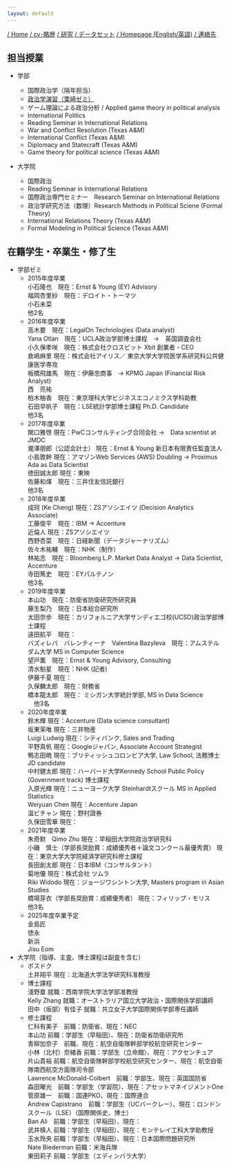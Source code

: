 ```yaml
---
layout: default
---
```


[/ Home](https://skurizaki.github.io/jpn/) [/ cv･略歴](./about.html) [/ 研究](./research.html) [/ データセット](./datasets.html) [/ Homepage (English/英語)](https://skurizaki.github.io/homepage/) [/ 連絡先](./contact.html)

## 担当授業
- 学部
  - 国際政治学（隔年担当）
  - [政治学演習（栗崎ゼミ）](./u-seminar-j.html)
  - ゲーム理論による政治分析 / Applied game theory in political analysis
  - International Politics
  - Reading Seminar in International Relations
  - War and Conflict Resolution (Texas A&M)
  - International Conflict (Texas A&M)
  - Diplomacy and Statecraft (Texas A&M)
  - Game theory for political science (Texas A&M)

- 大学院
  - 国際政治
  - Reading Seminar in International Relations
  - 国際政治専門セミナー　Research Seminar on International Relations
  - 政治学研究方法（数理）Research Methods in Political Sciene (Formal Theory)
  - International Relations Theory (Texas A&M)
  - Formal Modeling in Political Science (Texas A&M)

## 在籍学生・卒業生・修了生
- 学部ゼミ
  - 2015年度卒業 <br>
    小石隆也　現在：Ernst & Young (EY) Advisory <br>
    福岡杏里紗　現在：デロイト・トーマツ <br>
    小石未菜 <br>
    他2名 <br>
  - 2016年度卒業 <br>
    高木要　現在：LegalOn Technologies (Data analyst) <br>
    Yana Otlan　現在：UCLA政治学部博士課程　→　英国調査会社 <br>
    小久保孝咲　現在：株式会社クロスビット Xbit 創業者・CEO <br>
    倉嶋麻里 現在：株式会社アイリス／ 東京大学大学院医学系研究科公共健康医学専攻 <br>
    板橋飛雄馬　現在：伊藤忠商事　→ KPMG Japan (Financial Risk Analyst) <br>
    西　亮祐 <br>
    柏木柚香　現在：東京理科大学ビジネスエコノミクス学科助教 <br>
    石田早帆子　現在：LSE統計学部博士課程 Ph.D. Candidate <br>
    他3名 <br>
  - 2017年度卒業 <br>
    関口雅啓 現在：PwCコンサルティング合同会社 →　Data scientist at JMDC <br>
    瀧澤朋郎（公認会計士） 現在：Ernst & Young 新日本有限責任監査法人 <br>
    小島敦幹  現在：アマゾンWeb Services (AWS) Doubling → Proximus Ada as Data Scientist <br>
    徳田誠太郎 現在：東映 <br>
    佐藤和煇　現在：三井住友信託銀行 <br>
    他3名 <br>
  - 2018年度卒業 <br>
    成珂 (Ke Cheng)  現在：ZSアソシエイツ (Decision Analytics Associate) <br>
    工藤俊平　現在：IBM -> Accenture <br>
    近倫人  現在：ZSアソシエイツ <br>
    西野杏菜　現在：日経新聞（データジャーナリズム） <br>
    佐々木祐輔　現在：NHK（制作） <br>
    林祐志　現在：Bloomberg L.P. Market Data Analyst -> Data Scientist, Accenture <br>
    寺田篤史　現在：EYパルテノン <br>
    他3名 <br>
  - 2019年度卒業 <br>
    本山功　現在：防衛省防衛研究所研究員 <br>
    藤生梨乃　現在：日本総合研究所 <br>
    太田奈歩　現在：カリフォルニア大学サンディエゴ校(UCSD)政治学部博士課程 <br>
    遠田航平　現在： <br>
    バズィレバ　バレンティーナ　Valentina Bazyleva　現在：アムステルダム大学 MS in Computer Science <br>
    望戸薫　現在：Ernst & Young Advisory, Consulting <br>
    清水魁星　現在：NHK (記者) <br>
    伊藤千夏 現在： <br>
    久保麟太郎　現在：財務省 <br>
    橋本龍太郎　現在： ミシガン大学統計学部, MS in Data Science <br>
  　他3名 <br>
  - 2020年度卒業<br>
    鈴木輝  現在：Accenture (Data science consultant) <br>
    坂東茉唯  現在：三井物産 <br>
    Luigi Ludwig  現在：シティバンク, Sales and Trading <br>
    平野真帆  現在：Googleジャパン, Associate Account Strategist <br>
    鴨志田暁  現在：ブリティッシュコロンビア大学, Law School, 法務博士JD candidate <br>
    中村健太郎  現在：ハーバード大学Kennedy School Public Policy (Government track) 博士課程 <br>
    入原光輝  現在：ニューヨーク大学 Steinhardtスクール MS in Applied Statistics <br>
    Weiyuan Chen  現在：Accenture Japan <br>
    温ビチャン  現在：野村證券 <br>
    久保田雪華  現在： <br>
  - 2021年度卒業 <br>
    朱奇默　Qimo Zhu  現在：早稲田大学院政治学研究科 <br>
    小磯　慎士（学部長奨励賞：成績優秀者＋論文コンクール最優秀賞）  現在：東京大学大学院経済学研究科修士課程 <br>
    長田創太郎  現在：日本IBM（コンサルタント） <br>
    菊地優  現在：株式会社 ツムラ <br>
    Riki Widodo  現在：ジョージワシントン大学, Masters program in Asian Studies <br>
    橋場芽衣（学部長奨励賞：成績優秀者）  現在：フィリップ・モリス <br>
    他3名 <br>
  - 2025年度卒業予定 <br>
    金島匠 <br>
    徳永 <br>
    新浜 <br>
    Jisu Eom <br>
- 大学院（指導、主査、博士課程は副査を含む）
  - ポスドク <br>
    土井翔平  現在：北海道大学法学研究科准教授
  - 博士課程 <br>
    淺野塁  就職：西南学院大学法学部准教授 <br>
    Kelly Zhang  就職：オーストラリア国立大学政治・国際関係学部講師 <br>
    田中（坂部）有佳子  就職：共立女子大学国際関係学部専任講師 <br>
  - 修士課程 <br>
    仁科有美子　前職：防衛省、現在：NEC <br>
    本山功  前職：学部生（早稲田）、現在：防衛省防衛研究所 <br>
    青柳加奈子　前職、現在：航空自衛隊幹部学校航空研究センター <br>
    小林（北村）奈緒香  前職：学部生（立命館）、現在：アクセンチュア <br>
    片山貴裕 前職：航空自衛隊幹部学校航空研究センター、現在：航空自衛隊南西航空方面隊司令部 <br>
    Lawrence McDonald-Colbert　前職：学部生、現在：英国国防省 <br>
    森田曜光　前職：学部生（学習院）、現在：アセットマネイジメントOne <br>
    菅原雄一　前職：国連PKO、現在：国際連合 <br>
    Andrew Capistrano　前職：学部生（UCバークレー）、現在：ロンドンスクール（LSE）（国際関係史、博士） <br>
    Ban Ali　前職：学部生（早稲田）、現在： <br>
    武井槙人  前職：学部生（早稲田）、現在：モンテレイ工科大学助教授 <br>
    玉水玲央  前職：学部生（早稲田）、現在：日本国際問題研究所 <br>
    Nate Biederman  前職：米海兵隊 <br>
    東田莉子  前職：学部生（エディンバラ大学） <br>


